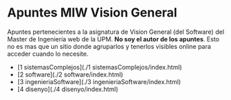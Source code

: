 # Apuntes MIW Vision General

Apuntes pertenecientes a la asignatura de Vision General (del Software) del Master de Ingeniería web de la UPM.
**No soy el autor de los apuntes**. 
Esto no es mas que un sitio donde agruparlos y tenerlos visibles online para acceder cuando lo necesite.

* [1 sistemasComplejos](./1 sistemasComplejos/index.html)
* [2 software](./2 software/index.html)
* [3 ingenieriaSoftware](./3 ingenieriaSoftware/index.html)
* [4 disenyo](./4 disenyo/index.html)

 